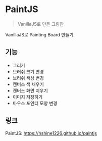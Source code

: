 # PaintJS

> VanillaJS로 만든 그림판

VanillaJS로 Painting Board 만들기

## 기능

- 그리기
- 브러쉬 크기 변경
- 브러쉬 색상 변경
- 캔버스 색 채우기
- 캔버스 화면 지우기
- 이미지 저장하기
- 마우스 포인터 모양 변경

## 링크

PaintJS: <https://hshine1226.github.io/paintjs>

